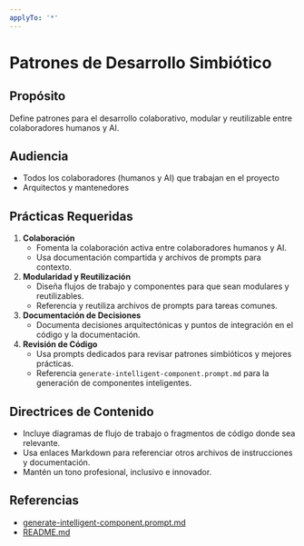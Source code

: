 ```yaml
---
applyTo: '*'
---
```

# Patrones de Desarrollo Simbiótico

## Propósito
Define patrones para el desarrollo colaborativo, modular y reutilizable entre colaboradores humanos y AI.

## Audiencia
- Todos los colaboradores (humanos y AI) que trabajan en el proyecto
- Arquitectos y mantenedores

## Prácticas Requeridas
1. **Colaboración**
   - Fomenta la colaboración activa entre colaboradores humanos y AI.
   - Usa documentación compartida y archivos de prompts para contexto.
2. **Modularidad y Reutilización**
   - Diseña flujos de trabajo y componentes para que sean modulares y reutilizables.
   - Referencia y reutiliza archivos de prompts para tareas comunes.
3. **Documentación de Decisiones**
   - Documenta decisiones arquitectónicas y puntos de integración en el código y la documentación.
4. **Revisión de Código**
   - Usa prompts dedicados para revisar patrones simbióticos y mejores prácticas.
   - Referencia `generate-intelligent-component.prompt.md` para la generación de componentes inteligentes.

## Directrices de Contenido
- Incluye diagramas de flujo de trabajo o fragmentos de código donde sea relevante.
- Usa enlaces Markdown para referenciar otros archivos de instrucciones y documentación.
- Mantén un tono profesional, inclusivo e innovador.

## Referencias
- [generate-intelligent-component.prompt.md](../prompts/generate-intelligent-component.prompt.md)
- [README.md](../../README.md)